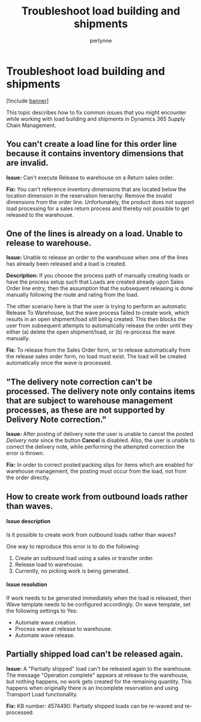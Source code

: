 ﻿---
# required metadata

title: Troubleshoot load building and shipments
description: This topic describes how to fix common issues that you might encounter while working with load building and shipments in Dynamics 365 Supply Chain Management.
author: perlynne
manager: tfehr
ms.date: 10/19/2020
ms.topic: article
ms.prod: 
ms.service: dynamics-ax-applications
ms.technology: 

# optional metadata

ms.search.form: 
# ROBOTS: 
audience: Application user
# ms.devlang: 
ms.reviewer: kamaybac
ms.search.scope: Core, Operations
# ms.tgt_pltfrm: 
ms.custom: 
ms.assetid: 
ms.search.region: Global
# ms.search.industry: 
ms.author: perlynne
ms.search.validFrom: 2020-10-19
ms.dyn365.ops.version: 10.0.15
---

# Troubleshoot load building and shipments

[!include [banner](../includes/banner.md)]

This topic describes how to fix common issues that you might encounter while working with load building and shipments in Dynamics 365 Supply Chain Management.

## You can't create a load line for this order line because it contains inventory dimensions that are invalid.

**Issue:** Can't execute Release to warehouse on a Return sales order.

**Fix:** You can't reference inventory dimensions that are located below the location dimension in the reservation hierarchy. Remove the invalid dimensions from the order line. Unfortunately, the product does not support load processing for a sales return process and thereby not possible to get released to the warehouse.

## One of the lines is already on a load. Unable to release to warehouse.

**Issue:** Unable to release an order to the warehouse when one of the lines has already been released and a load is created.

**Description:** If you choose the process path of manually creating loads or have the process setup such that Loads are created already upon Sales Order line entry, then the assumption that the subsequent releasing is done manually following the route and rating from the load.

The other scenario here is that the user is trying to perform an automatic Release To Warehouse, but the wave process failed to create work, which results in an open shipment/load still being created. This then blocks the user from subsequent attempts to automatically release the order until they either (a) delete the open shipment/load, or (b) re-process the wave manually.

**Fix:** To release from the Sales Order form, or to release automatically from the release sales order form, no load must exist. The load will be created automatically once the wave is processed.

## "The delivery note correction can't be processed. The delivery note only contains items that are subject to warehouse management processes, as these are not supported by Delivery Note correction."

**Issue:** After posting of delivery note the user is unable to cancel the posted *Delivery note* since the button **Cancel** is disabled. Also, the user is unable to correct the delivery note, while performing the attempted correction the error is thrown.

**Fix:** In order to correct posted packing slips for items which are enabled for warehouse management, the posting must occur from the load, not from the order directly.

## How to create work from outbound loads rather than waves.

#### Issue description

Is it possible to create work from outbound loads rather than waves?

One way to reproduce this error is to do the following:

1. Create an outbound load using a sales or transfer order.
2. Release load to warehouse.
3. Currently, no picking work is being generated.

#### Issue resolution

If work needs to be generated immediately when the load is released, then Wave template needs to be configured accordingly. On wave template, set the following settings to Yes:

- Automate wave creation.
- Process wave at release to warehouse.
- Automate wave release.

## Partially shipped load can't be released again.

**Issue:** A "Partially shipped" load can't be released again to the warehouse. The message "Operation complete" appears at release to the warehouse, but nothing happens, no work gets created for the remaining quantity. This happens when originally there is an Incomplete reservation and using Transport Load functionality.

**Fix:** KB number: 4574490: Partially shipped loads can be re-waved and re-processed.
<!-- KFM: Is this really a fix? Is this intended as customer-facing text? -->
<!-- HHM: This text is as it appears when you do an issue search in LCS. If the KB has not been applied to their environment this is a valid error and fix. -->